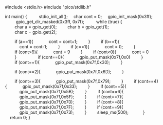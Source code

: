 #include <stdio.h> 
 #include "pico/stdlib.h" 
  
 int main() { 
      
     stdio_init_all(); 
     char cont = 0; 
     gpio_init_mask(0x3ff); 
      
     gpio_get_dir_masked(0x3ff, 0x7f); 
      
     while (true) { 
          
         char a = gpio_get(0); 
         char b = gpio_get(1); 
         char c = gpio_get(2); 
  
         if (a==1){ 
             cont = cont+1; 
         } 
         if (b==1){ 
             cont = cont-1; 
         } 
         if (c==1){ 
             cont = 0; 
         } 
         if (cont>9){ 
             cont = 9 
         } 
         if (cont<0){ 
             cont = 0 
         } 
          
         if (cont==0){ 
             gpio_put_mask(0x7f,0x0) 
         } 
         if (cont==1){ 
             gpio_put_mask(0x7f,0x30); 
         } 
  
         if (cont==2){ 
             gpio_put_mask(0x7f,0x6D); 
         } 
  
         if (cont==3){ 
             gpio_put_mask(0x7f,0x79); 
         } 
         if (cont==4){ 
             gpio_put_mask(0x7f,0x33); 
         } 
         if (cont==5){ 
             gpio_put_mask(0x7f,0x5B); 
         } 
         if (cont==6){ 
             gpio_put_mask(0x7f,0x5F); 
         } 
         if (cont==7){ 
             gpio_put_mask(0x7f,0x70); 
         } 
         if (cont==8){ 
             gpio_put_mask(0x7f,0x7F); 
         } 
         if (cont==9){ 
             gpio_put_mask(0x7f,0x73); 
         } 
         sleep_ms(500);        
     } 
     return 0; 
 }
